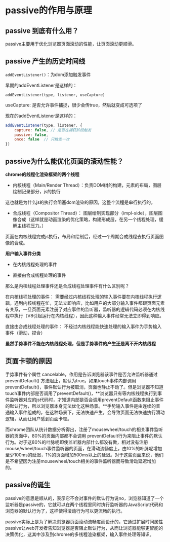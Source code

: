 # passive的作用与原理

## passive 到底有什么用？

passive主要用于优化浏览器页面滚动的性能，让页面滚动更顺滑。

## passive 产生的历史时间线

`addEventListener()`：为dom添加触发事件

早期的addEventListener是这样的：

`addEventListener(type, listener, useCapture)`

useCapture: 是否允许事件捕捉，很少会传true，然后就变成可选项了

现在的addEventListener是这样的：

```javascript
addEventListener(type, listener, {
    capture: false, // 是否在捕获阶段触发
    passive: false, 
    once: false  // 只触发一次
})
```

## passive为什么能优化页面的滚动性能？

**chrome的线程化渲染框架的两个线程**

* 内核线程（Main/Render Thread）：负责DOM树的构建，元素的布局，图层绘制记录部分，js的执行

这也就是为什么js的执行会阻塞dom渲染的原因，这整个流程是串行执行的。

* 合成线程（Compositor Thread）： 图层绘制实现部分（impl-side），图层图像合成（这样就是动画渲染的优化策略，构建形成层，在另一个线程处理，缓解主线程压力。）

页面在内核线程完成js执行，布局和绘制后，经过一个周期合成线程去执行页面图像的合成。

**用户输入事件分类**

* 在内核线程处理的事件

* 直接由合成线程处理的事件

那么是内核线程处理事件还是合成线程处理事件有什么区别呢？

在内核线程处理的事件： 需要经过内核线程处理的输入事件要在内核线程执行逻辑，遇到内核线程在忙，无法立即响应，比如用户的大部分输入事件都跟页面元素有关系，一旦页面元素注册了对应事件的监听器，监听器的逻辑代码必须在内核线程中执行（V8引起运行在内核线程），因此这种输入事件经常无法立即得到响应。

直接由合成线程处理的事件： 不经过内核线程能快速处理的输入事件为手势输入事件（滑动，捏合）

**虽然手势事件不能在内核线程处理，但是手势事件的产生还是离不开内核线程**


## 页面卡顿的原因

手势事件有个属性 cancelable，作用是告诉浏览器该事件是否允许监听器通过 preventDefault() 方法阻止，默认为true。如果touch事件内部调用 preventDefault()，事件默认行为被取消，页面也静止不动了。但是浏览器不知道touch事件内部是否调用了preventDefault()，**浏览器只有等内核线程执行到事件监听器对应的js代码时，才知道内部是否会调用preventDefault函数来阻止事件的默认行为，所以浏览器本身无法优化这种场景。**手势输入事件是由连续的普通输入事件组成的，在这种场景下，无法快速产生，会导致页面无法快速执行滑动逻辑，从而让用户感到页面卡顿。

而chrome团队从统计数据分析得出，注册了mousewheel/touch的相关事件监听器的页面中，80%的页面内部都不会调用 preventDefault行为来阻止事件的默认行为。对于这80%的叶脉呢即使监听器内部什么都没有做，相对没有注册mouse/wheel/touch事件监听器的页面，在滑动流畅度上，由10%的叶脉呢增加至少100ms的延迟，1%的页面增加500ms以上的延迟。对于这些页面来说，他们是不希望因为注册mousewheel/touch相关的事件监听器而导致滑动延迟增加的。

## passive的诞生

passive的意思是顺从的，表示它不会对事件的默认行为说no，浏览器知道了一个监听器是passive的，它就可以在两个线程里同时执行监听器的JavaScript代码和浏览器的默认行为了，这样使得滚动行为可以更流畅的执行。

passive实际上是为了解决浏览器页面滚动流畅度而设计的，它通过扩展时间属性passive让web开发者告知浏览器是否阻止默认行为，从而让浏览器能够更智能的决策优化，这其中涉及到chrome的多线程渲染框架，输入事件处理等知识。
